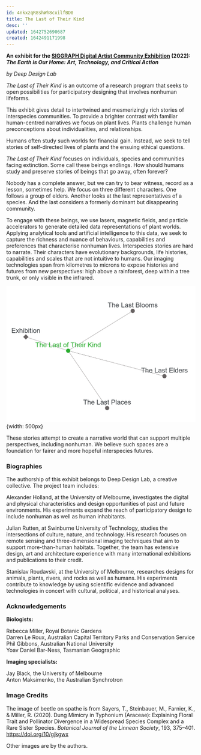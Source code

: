 ```yaml
---
id: 4nkxzqR8shWh8cxilfBD0
title: The Last of Their Kind
desc: ''
updated: 1642752690687
created: 1642491171998
---
```


**An exhibit for the [SIGGRAPH Digital Artist Community Exhibition](https://earth-our-home.siggraph.org/) (2022): _The Earth is Our Home: Art, Technology, and Critical Action_**

_by Deep Design Lab_

_The Last of Their Kind_ is an outcome of a research program that seeks to open possibilities for participatory designing that involves nonhuman lifeforms.

This exhibit gives detail to intertwined and mesmerizingly rich stories of interspecies communities. To provide a brighter contrast with familiar human-centred narratives we focus on plant lives. Plants challenge human preconceptions about individualities, and relationships.

Humans often study such worlds for financial gain. Instead, we seek to tell stories of self-directed lives of plants and the ensuing ethical questions.

_The Last of Their Kind_ focuses on individuals, species and communities facing extinction. Some call these beings endlings. How should humans study and preserve stories of beings that go away, often forever?

Nobody has a complete answer, but we can try to bear witness, record as a lesson, sometimes help. We focus on three different characters. One follows a group of elders. Another looks at the last representatives of a species. And the last considers a formerly dominant but disappearing community.

To engage with these beings, we use lasers, magnetic fields, and particle accelerators to generate detailed data representations of plant worlds. Applying analytical tools and artificial intelligence to this data, we seek to capture the richness and nuance of behaviours, capabilities and preferences that characterise nonhuman lives. Interspecies stories are hard to narrate. Their characters have evolutionary backgrounds, life histories, capabilities and scales that are not intuitive to humans. Our imaging technologies span from kilometres to microns to expose histories and futures from new perspectives: high above a rainforest, deep within a tree trunk, or only visible in the infrared.

![](/assets/images/2022-01-21-18-24-06.png){width: 500px}

These stories attempt to create a narrative world that can support multiple perspectives, including nonhuman. We believe such spaces are a foundation for fairer and more hopeful interspecies futures.

### Biographies

The authorship of this exhibit belongs to Deep Design Lab, a creative collective. The project team includes:

Alexander Holland, at the University of Melbourne, investigates the digital and physical characteristics and design opportunities of past and future environments. His experiments expand the reach of participatory design to include nonhuman as well as human inhabitants.

Julian Rutten, at Swinburne University of Technology, studies the intersections of culture, nature, and technology. His research focuses on remote sensing and three-dimensional imaging techniques that aim to support more-than-human habitats.
Together, the team has extensive design, art and architecture experience with many international exhibitions and publications to their credit.

Stanislav Roudavski, at the University of Melbourne, researches designs for animals, plants, rivers, and rocks as well as humans. His experiments contribute to knowledge by using scientific evidence and advanced technologies in concert with cultural, political, and historical analyses.

### Acknowledgements

**Biologists:**

Rebecca Miller, Royal Botanic Gardens  
Darren Le Roux, Australian Capital Territory Parks and Conservation Service  
Phil Gibbons, Australian National University  
Yoav Daniel Bar-Ness, Tasmanian Geographic

**Imaging specialists:** 

Jay Black, the University of Melbourne  
Anton Maksimenko, the Australian Synchrotron

### Image Credits

The image of beetle on spathe is from Sayers, T., Steinbauer, M., Farnier, K., & Miller, R. (2020). Dung Mimicry in Typhonium (Araceae): Explaining Floral Trait and Pollinator Divergence in a Widespread Species Complex and a Rare Sister Species. _Botanical Journal of the Linnean Society_, 193, 375–401. <https://doi.org/10/gjkgwx>

Other images are by the authors.

